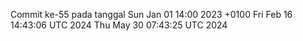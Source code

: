 Commit ke-55 pada tanggal Sun Jan 01 14:00 2023 +0100
Fri Feb 16 14:43:06 UTC 2024
Thu May 30 07:43:25 UTC 2024
